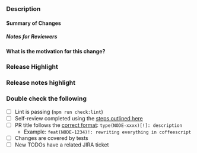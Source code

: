 ### Description

#### Summary of Changes

<!-- Please describe the changes in this PR in a high-level overview. -->

##### Notes for Reviewers

<!-- 
If there is any additional context on the changes in the PR that reviewers might find helpful, feel free to make notes in this section.

Otherwise, feel free to remove this section.
-->

#### What is the motivation for this change?

<!--
Remove this section if there is an associated Jira ticket explaining the motiviation for this change. If there is not, please fill this section out with 
information explaining why this change is valuable.
-->

### Release Highlight

<!-- 
Contributors: If you are unsure if there should be rlease notes for the changes in this PR, leave the template alone and 
the Node driver team will fill in release notes, if necessary.

For user facing changes: please provide release notes. Feel free to browse previous releases for example release highlights. For an 
example PR which has the release notes section filled out, see https://github.com/mongodb/node-mongodb-native/pull/4642.

If there are no user-facing changes in this PR, please delete the release highlight section from the PR description.
-->

<!-- RELEASE_HIGHLIGHT_START -->

### Release notes highlight

<!-- RELEASE_HIGHLIGHT_END -->

### Double check the following

- [ ] Lint is passing (`npm run check:lint`)
- [ ] Self-review completed using the [steps outlined here](https://github.com/mongodb/node-mongodb-native/blob/HEAD/CONTRIBUTING.md#reviewer-guidelines)
- [ ] PR title follows the [correct format](https://www.conventionalcommits.org/en/v1.0.0/): `type(NODE-xxxx)[!]: description`
  - Example: `feat(NODE-1234)!: rewriting everything in coffeescript`
- [ ] Changes are covered by tests
- [ ] New TODOs have a related JIRA ticket
